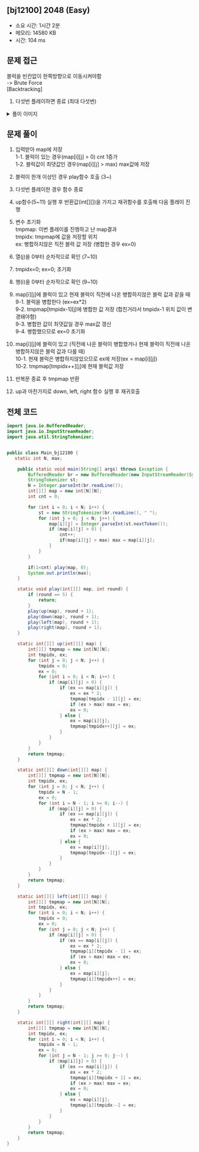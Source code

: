 ## [bj12100] 2048 (Easy)

- 소요 시간: 1시간 2분
- 메모리: 14580 KB
- 시간: 104 ms

## 문제 접근

블럭을 빈칸없이 한쪽방향으로 이동시켜야함<br>
-> Brute Force<br>
[Backtracking]<br>

1. 다섯번 플레이하면 종료 (최대 다섯번)<br>

<details>
<summary>풀이 이미지</summary>
<img src="https://user-images.githubusercontent.com/26339069/175207850-e33a0ffb-9b69-4e07-8a3d-9b3b93b7c23d.jpg" width="600"> 
<img src="https://user-images.githubusercontent.com/26339069/175204742-06b50fb5-04da-409a-b2d7-2141c7780765.jpg" width="600"> 
</details>

## 문제 풀이

1. 입력받아 map에 저장<br>
   1-1. 블럭이 있는 경우(map[i][j] > 0) cnt 1증가<br>
   1-2. 블럭값이 최댓값인 경우(map[i][j] > max) max값에 저장<br>

2. 블럭이 한개 이상인 경우 play함수 호출 (3~)

3. 다섯번 플레이한 경우 함수 종료

4. up함수(5~11) 실행 후 반환값(int[][])을 가지고 재귀함수를 호출해 다음 플레이 진행

5. 변수 초기화<br>
   tmpmap: 이번 플레이를 진행하고 난 map결과<br>
   tmpidx: tmpmap에 값을 저장할 위치<br>
   ex: 병합하지않은 직전 블럭 값 저장 (병합한 경우 ex=0)<br>

6. 열(j)을 0부터 순차적으로 확인 (7~10)

7. tmpidx=0; ex=0; 초기화

8. 행(i)을 0부터 순차적으로 확인 (9~10)

9. map[i][j]에 블럭이 있고 현재 블럭이 직전에 나온 병합하지않은 블럭 값과 같을 때<br>
   9-1. 블럭을 병합한다 (ex=ex\*2)<br>
   9-2. tmpmap[tmpidx-1][j]에 병합한 값 저장 (합친거라서 tmpidx-1 위치 값이 변경돼야함)<br>
   9-3. 병합한 값이 최댓값일 경우 max값 갱신<br>
   9-4. 병합했으므로 ex=0 초기화<br>

10. map[i][j]에 블럭이 있고 (직전에 나온 블럭이 병합했거나 현재 블럭이 직전에 나온 병합하지않은 블럭 값과 다를 때)<br>
    10-1. 현재 블럭은 병합하지않았으므로 ex에 저장(ex = map[i][j])<br>
    10-2. tmpmap[tmpidx++][j]에 현재 블럭값 저장<br>

11. 반복문 종료 후 tmpmap 반환

12. up과 마찬가지로 down, left, right 함수 실행 후 재귀호출

## 전체 코드

```java
import java.io.BufferedReader;
import java.io.InputStreamReader;
import java.util.StringTokenizer;


public class Main_bj12100 {
   static int N, max;

    public static void main(String[] args) throws Exception {
        BufferedReader br = new BufferedReader(new InputStreamReader(System.in));
        StringTokenizer st;
        N = Integer.parseInt(br.readLine());
        int[][] map = new int[N][N];
        int cnt = 0;

        for (int i = 0; i < N; i++) {
            st = new StringTokenizer(br.readLine(), " ");
            for (int j = 0; j < N; j++) {
                map[i][j] = Integer.parseInt(st.nextToken());
                if (map[i][j] > 0) {
                    cnt++;
                    if(map[i][j] > max) max = map[i][j];
                }
            }
        }

        if(1<cnt) play(map, 0);
        System.out.println(max);
    }

    static void play(int[][] map, int round) {
        if (round == 5) {
            return;
        }
        play(up(map), round + 1);
        play(down(map), round + 1);
        play(left(map), round + 1);
        play(right(map), round + 1);
    }

    static int[][] up(int[][] map) {
        int[][] tmpmap = new int[N][N];
        int tmpidx, ex;
        for (int j = 0; j < N; j++) {
            tmpidx = 0;
            ex = 0;
            for (int i = 0; i < N; i++) {
                if (map[i][j] > 0) {
                    if (ex == map[i][j]) {
                        ex = ex * 2;
                        tmpmap[tmpidx - 1][j] = ex;
                        if (ex > max) max = ex;
                        ex = 0;
                    } else {
                        ex = map[i][j];
                        tmpmap[tmpidx++][j] = ex;
                    }
                }
            }
        }
        return tmpmap;
    }

    static int[][] down(int[][] map) {
        int[][] tmpmap = new int[N][N];
        int tmpidx, ex;
        for (int j = 0; j < N; j++) {
            tmpidx = N - 1;
            ex = 0;
            for (int i = N - 1; i >= 0; i--) {
                if (map[i][j] > 0) {
                    if (ex == map[i][j]) {
                        ex = ex * 2;
                        tmpmap[tmpidx + 1][j] = ex;
                        if (ex > max) max = ex;
                        ex = 0;
                    } else {
                        ex = map[i][j];
                        tmpmap[tmpidx--][j] = ex;
                    }
                }
            }
        }
        return tmpmap;
    }

    static int[][] left(int[][] map) {
        int[][] tmpmap = new int[N][N];
        int tmpidx, ex;
        for (int i = 0; i < N; i++) {
            tmpidx = 0;
            ex = 0;
            for (int j = 0; j < N; j++) {
                if (map[i][j] > 0) {
                    if (ex == map[i][j]) {
                        ex = ex * 2;
                        tmpmap[i][tmpidx - 1] = ex;
                        if (ex > max) max = ex;
                        ex = 0;
                    } else {
                        ex = map[i][j];
                        tmpmap[i][tmpidx++] = ex;
                    }
                }
            }
        }
        return tmpmap;
    }

    static int[][] right(int[][] map) {
        int[][] tmpmap = new int[N][N];
        int tmpidx, ex;
        for (int i = 0; i < N; i++) {
            tmpidx = N - 1;
            ex = 0;
            for (int j = N - 1; j >= 0; j--) {
                if (map[i][j] > 0) {
                    if (ex == map[i][j]) {
                        ex = ex * 2;
                        tmpmap[i][tmpidx + 1] = ex;
                        if (ex > max) max = ex;
                        ex = 0;
                    } else {
                        ex = map[i][j];
                        tmpmap[i][tmpidx--] = ex;
                    }
                }
            }
        }
        return tmpmap;
    }
}
```
